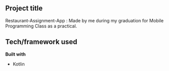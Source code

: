 ## Project title
Restaurant-Assignment-App : Made by me during my graduation for Mobile Programming Class as a practical.

## Tech/framework used
<b>Built with</b>
- Kotlin
